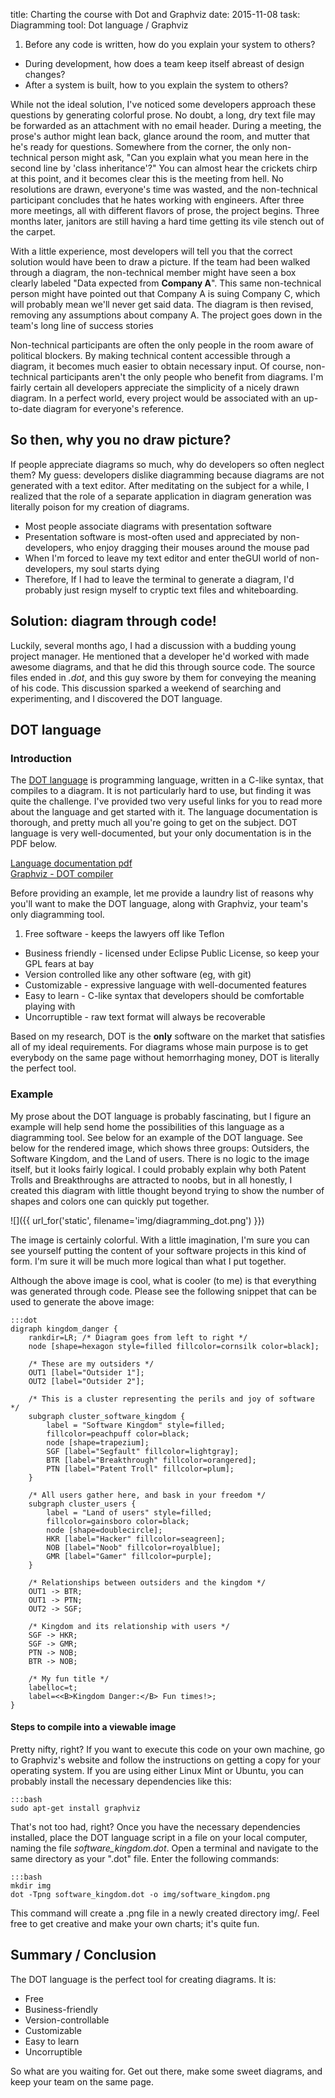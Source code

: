 title: Charting the course with Dot and Graphviz
date: 2015-11-08
task: Diagramming
tool: Dot language / Graphviz

1. Before any code is written, how do you explain your system to others?
* During development, how does a team keep itself abreast of design changes?
* After a system is built, how to you explain the system to others?

While not the ideal solution, I've noticed some developers approach these questions by generating colorful prose. No doubt, a long, dry text file may be forwarded as an attachment with no email header. During a meeting, the prose's author might lean back, glance around the room, and mutter that he's ready for questions. Somewhere from the corner, the only non-technical person might ask, "Can you explain what you mean here in the second line by 'class inheritance'?" You can almost hear the crickets chirp at this point, and it becomes clear this is the meeting from hell. No resolutions are drawn, everyone's time was wasted, and the non-technical participant concludes that he hates working with engineers. After three more meetings, all with different flavors of prose, the project begins. Three months later, janitors are still having a hard time getting its vile stench out of the carpet.

With a little experience, most developers will tell you that the correct solution would have been to draw a picture. If the team had been walked through a diagram, the non-technical member might have seen a box clearly labeled "Data expected from **Company A**". This same non-technical person might have pointed out that Company A is suing Company C, which will probably mean we'll never get said data. The diagram is then revised, removing any assumptions about company A. The project goes down in the team's long line of success stories

Non-technical participants are often the only people in the room aware of political blockers. By making technical content accessible through a diagram, it becomes much easier to obtain necessary input. Of course, non-technical participants aren't the only people who benefit from diagrams. I'm fairly certain all developers appreciate the simplicity of a nicely drawn diagram. In a perfect world, every project would be associated with an up-to-date diagram for everyone's reference.

## So then, why you no draw picture?

If people appreciate diagrams so much, why do developers so often neglect them? My guess: developers dislike diagramming because diagrams are not generated with a text editor. After meditating on the subject for a while, I realized that the role of a separate application in diagram generation was literally poison for my creation of diagrams.

* Most people associate diagrams with presentation software
* Presentation software is most-often used and appreciated by non-developers, who enjoy dragging their mouses around the mouse pad
* When I'm forced to leave my text editor and enter theGUI world of non-developers, my soul starts dying
* Therefore, If I had to leave the terminal to generate a diagram, I'd probably just resign myself to cryptic text files and whiteboarding.

## Solution: diagram through code!

Luckily, several months ago, I had a discussion with a budding young project manager. He mentioned that a developer he'd worked with made awesome diagrams, and that he did this through source code. The source files ended in *.dot*, and this guy swore by them for conveying the meaning of his code. This discussion sparked a weekend of searching and experimenting, and I discovered the DOT language.

## DOT language

### Introduction

The [DOT language](https://en.wikipedia.org/wiki/DOT_(graph_description_language)) is programming language, written in a C-like syntax, that compiles to a diagram. It is not particularly hard to use, but finding it was quite the challenge. I've provided two very useful links for you to read more about the language and get started with it. The language documentation is thorough, and pretty much all you're going to get on the subject. DOT language is very well-documented, but your only documentation is in the PDF below.

[Language documentation pdf](http://graphviz.org/pdf/dotguide.pdf)  
[Graphviz - DOT compiler](http://graphviz.org/)

Before providing an example, let me provide a laundry list of reasons why you'll want to make the DOT language, along with Graphviz, your team's only diagramming tool.

1. Free software - keeps the lawyers off like Teflon
* Business friendly - licensed under Eclipse Public License, so keep your GPL fears at bay
* Version controlled like any other software (eg, with git)
* Customizable - expressive language with well-documented features
* Easy to learn - C-like syntax that developers should be comfortable playing with
* Uncorruptible - raw text format will always be recoverable

Based on my research, DOT is the **only** software on the market that satisfies all of my ideal requirements. For diagrams whose main purpose is to get everybody on the same page without hemorrhaging money, DOT is literally the perfect tool.

### Example

My prose about the DOT language is probably fascinating, but I figure an example will help send home the possibilities of this language as a diagramming tool. See below for an example of the DOT language. See below for the rendered image, which shows three groups: Outsiders, the Software Kingdom, and the Land of users. There is no logic to the image itself, but it looks fairly logical. I could probably explain why both Patent Trolls and Breakthroughs are attracted to noobs, but in all honestly, I created this diagram with little thought beyond trying to show the number of shapes and colors one can quickly put together.

![]({{ url_for('static', filename='img/diagramming_dot.png') }})

The image is certainly colorful. With a little imagination, I'm sure you can see yourself putting the content of your software projects in this kind of form. I'm sure it will be much more logical than what I put together.

Although the above image is cool, what is cooler (to me) is that everything was generated through code. Please see the following snippet that can be used to generate the above image:

    :::dot
    digraph kingdom_danger {
        rankdir=LR; /* Diagram goes from left to right */
        node [shape=hexagon style=filled fillcolor=cornsilk color=black];

        /* These are my outsiders */
        OUT1 [label="Outsider 1"];
        OUT2 [label="Outsider 2"];

        /* This is a cluster representing the perils and joy of software */
        subgraph cluster_software_kingdom {
            label = "Software Kingdom" style=filled;
            fillcolor=peachpuff color=black;
            node [shape=trapezium];
            SGF [label="Segfault" fillcolor=lightgray];
            BTR [label="Breakthrough" fillcolor=orangered];
            PTN [label="Patent Troll" fillcolor=plum];
        }

        /* All users gather here, and bask in your freedom */
        subgraph cluster_users {
            label = "Land of users" style=filled;
            fillcolor=gainsboro color=black;
            node [shape=doublecircle];
            HKR [label="Hacker" fillcolor=seagreen];
            NOB [label="Noob" fillcolor=royalblue];
            GMR [label="Gamer" fillcolor=purple];
        }

        /* Relationships between outsiders and the kingdom */
        OUT1 -> BTR;
        OUT1 -> PTN;
        OUT2 -> SGF;

        /* Kingdom and its relationship with users */
        SGF -> HKR;
        SGF -> GMR;
        PTN -> NOB;
        BTR -> NOB;

        /* My fun title */
        labelloc=t;
        label=<<B>Kingdom Danger:</B> Fun times!>;
    }

#### Steps to compile into a viewable image

Pretty nifty, right? If you want to execute this code on your own machine, go to Graphviz's website and follow the instructions on getting a copy for your operating system. If you are using either Linux Mint or Ubuntu, you can probably install the necessary dependencies like this:

    :::bash
    sudo apt-get install graphviz

That's not too had, right? Once you have the necessary dependencies installed, place the DOT language script in a file on your local computer, naming the file *software_kingdom.dot*. Open a terminal and navigate to the same directory as your ".dot" file. Enter the following commands:

    :::bash
    mkdir img
    dot -Tpng software_kingdom.dot -o img/software_kingdom.png

This command will create a .png file in a newly created directory img/. Feel free to get creative and make your own charts; it's quite fun.

## Summary / Conclusion

The DOT language is the perfect tool for creating diagrams. It is:

* Free
* Business-friendly
* Version-controllable
* Customizable
* Easy to learn
* Uncorruptible

So what are you waiting for. Get out there, make some sweet diagrams, and keep your team on the same page.
